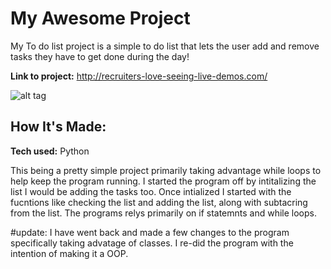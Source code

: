 # My Awesome Project
My To do list project is a simple to do list that lets the user add and remove tasks they have to get done during the day!

**Link to project:** http://recruiters-love-seeing-live-demos.com/

![alt tag](http://placecorgi.com/1200/650)

## How It's Made:

**Tech used:** Python

This being a pretty simple project primarily taking advantage while loops to help keep the program running. I started the program off by intitalizing the list I would be adding the tasks too. Once intialized I started with the fucntions like checking the list and adding the list, along with subtacring from the list. The programs relys primarily on if statemnts and while loops.

#update:
I have went back and made a few changes to the program specifically taking advatage of classes. I re-did the program with the intention of making it a OOP.



